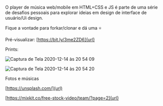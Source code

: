 O player de música web/mobile em HTML+CSS e JS é parte de uma série de desafios pessoais para explorar ideias em design de interface de usuário/Ui design. <p>
Fique a vontade para forkar/clonar e dá uma ⭐️


Pré-visualizar: 
[https://bit.ly/3me2ZD6](url)

Prints:

![Captura de Tela 2020-12-14 às 20 54 09](https://user-images.githubusercontent.com/4931735/102150113-926e3780-3e4e-11eb-82a2-2e59163a7bdc.png)

![Captura de Tela 2020-12-14 às 20 54 20](https://user-images.githubusercontent.com/4931735/102150123-9732eb80-3e4e-11eb-9ae5-5e89939edaff.png)

Fotos e músicas 

[https://unsplash.com/](url)

[https://mixkit.co/free-stock-video/team/?page=2](url)


